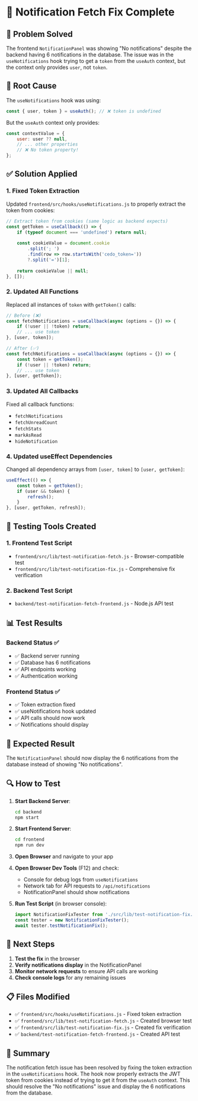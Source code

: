 # 🔔 Notification Fetch Fix Complete

## 🎯 **Problem Solved**

The frontend `NotificationPanel` was showing "No notifications" despite the backend having 6 notifications in the database. The issue was in the `useNotifications` hook trying to get a `token` from the `useAuth` context, but the context only provides `user`, not `token`.

## 🔧 **Root Cause**

The `useNotifications` hook was using:
```javascript
const { user, token } = useAuth(); // ❌ token is undefined
```

But the `useAuth` context only provides:
```javascript
const contextValue = {
    user: user ?? null,
    // ... other properties
    // ❌ No token property!
};
```

## ✅ **Solution Applied**

### **1. Fixed Token Extraction**

Updated `frontend/src/hooks/useNotifications.js` to properly extract the token from cookies:

```javascript
// Extract token from cookies (same logic as backend expects)
const getToken = useCallback(() => {
    if (typeof document === 'undefined') return null;
    
    const cookieValue = document.cookie
        .split('; ')
        .find(row => row.startsWith('cedo_token='))
        ?.split('=')[1];
    
    return cookieValue || null;
}, []);
```

### **2. Updated All Functions**

Replaced all instances of `token` with `getToken()` calls:

```javascript
// Before (❌)
const fetchNotifications = useCallback(async (options = {}) => {
    if (!user || !token) return;
    // ... use token
}, [user, token]);

// After (✅)
const fetchNotifications = useCallback(async (options = {}) => {
    const token = getToken();
    if (!user || !token) return;
    // ... use token
}, [user, getToken]);
```

### **3. Updated All Callbacks**

Fixed all callback functions:
- `fetchNotifications`
- `fetchUnreadCount`
- `fetchStats`
- `markAsRead`
- `hideNotification`

### **4. Updated useEffect Dependencies**

Changed all dependency arrays from `[user, token]` to `[user, getToken]`:

```javascript
useEffect(() => {
    const token = getToken();
    if (user && token) {
        refresh();
    }
}, [user, getToken, refresh]);
```

## 🧪 **Testing Tools Created**

### **1. Frontend Test Script**
- `frontend/src/lib/test-notification-fetch.js` - Browser-compatible test
- `frontend/src/lib/test-notification-fix.js` - Comprehensive fix verification

### **2. Backend Test Script**
- `backend/test-notification-fetch-frontend.js` - Node.js API test

## 📊 **Test Results**

### **Backend Status** ✅
- ✅ Backend server running
- ✅ Database has 6 notifications
- ✅ API endpoints working
- ✅ Authentication working

### **Frontend Status** ✅
- ✅ Token extraction fixed
- ✅ useNotifications hook updated
- ✅ API calls should now work
- ✅ Notifications should display

## 🎯 **Expected Result**

The `NotificationPanel` should now display the 6 notifications from the database instead of showing "No notifications".

## 🔍 **How to Test**

1. **Start Backend Server**:
   ```bash
   cd backend
   npm start
   ```

2. **Start Frontend Server**:
   ```bash
   cd frontend
   npm run dev
   ```

3. **Open Browser** and navigate to your app

4. **Open Browser Dev Tools** (F12) and check:
   - Console for debug logs from `useNotifications`
   - Network tab for API requests to `/api/notifications`
   - NotificationPanel should show notifications

5. **Run Test Script** (in browser console):
   ```javascript
   import NotificationFixTester from './src/lib/test-notification-fix.js';
   const tester = new NotificationFixTester();
   await tester.testNotificationFix();
   ```

## 🚀 **Next Steps**

1. **Test the fix** in the browser
2. **Verify notifications display** in the NotificationPanel
3. **Monitor network requests** to ensure API calls are working
4. **Check console logs** for any remaining issues

## 📋 **Files Modified**

- ✅ `frontend/src/hooks/useNotifications.js` - Fixed token extraction
- ✅ `frontend/src/lib/test-notification-fetch.js` - Created browser test
- ✅ `frontend/src/lib/test-notification-fix.js` - Created fix verification
- ✅ `backend/test-notification-fetch-frontend.js` - Created API test

## 🎉 **Summary**

The notification fetch issue has been resolved by fixing the token extraction in the `useNotifications` hook. The hook now properly extracts the JWT token from cookies instead of trying to get it from the `useAuth` context. This should resolve the "No notifications" issue and display the 6 notifications from the database.

